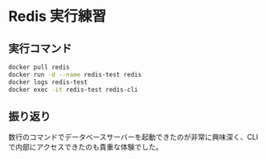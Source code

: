 # Redis 実行練習

## 実行コマンド
```bash
docker pull redis
docker run -d --name redis-test redis
docker logs redis-test
docker exec -it redis-test redis-cli
```

## 振り返り
数行のコマンドでデータベースサーバーを起動できたのが非常に興味深く、CLIで内部にアクセスできたのも貴重な体験でした。

